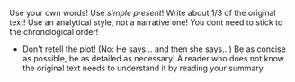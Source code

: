 Use your own words!
Use *simple present*!
Write about 1/3 of the original text!
Use an analytical style, not a narrative one! You dont need to stick to the chronological order!
- Don't retell the plot! (No: He says... and then she says...)
Be as concise as possible, be as detailed as necessary!
A reader who does not know the original text needs to understand it by reading your summary.